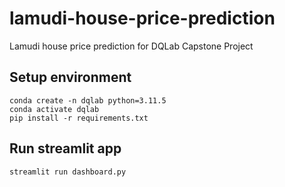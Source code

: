 # lamudi-house-price-prediction
Lamudi house price prediction for DQLab Capstone Project

## Setup environment
```
conda create -n dqlab python=3.11.5
conda activate dqlab
pip install -r requirements.txt
```

## Run streamlit app
```
streamlit run dashboard.py
```
